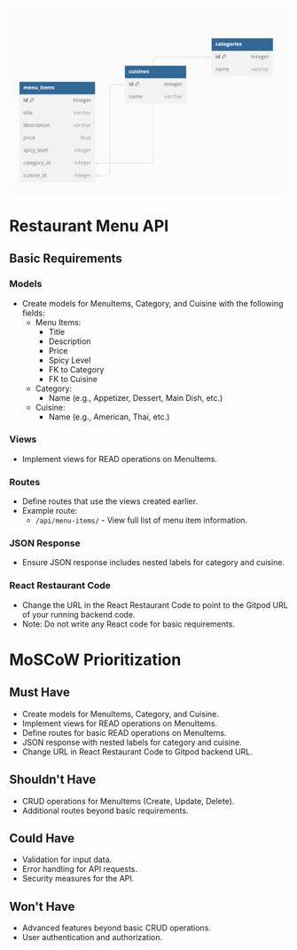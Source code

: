 ![Database Table Representation](Screenshot%202023-11-10%20061902.png)

# Restaurant Menu API

## Basic Requirements

### Models
- Create models for MenuItems, Category, and Cuisine with the following fields:
  - Menu Items:
    - Title
    - Description
    - Price
    - Spicy Level
    - FK to Category
    - FK to Cuisine
  - Category:
    - Name (e.g., Appetizer, Dessert, Main Dish, etc.)
  - Cuisine:
    - Name (e.g., American, Thai, etc.)

### Views
- Implement views for READ operations on MenuItems.

### Routes
- Define routes that use the views created earlier.
- Example route:
  - `/api/menu-items/` - View full list of menu item information.

### JSON Response
- Ensure JSON response includes nested labels for category and cuisine.

### React Restaurant Code
- Change the URL in the React Restaurant Code to point to the Gitpod URL of your running backend code.
- Note: Do not write any React code for basic requirements.

# MoSCoW Prioritization

## Must Have
- Create models for MenuItems, Category, and Cuisine.
- Implement views for READ operations on MenuItems.
- Define routes for basic READ operations on MenuItems.
- JSON response with nested labels for category and cuisine.
- Change URL in React Restaurant Code to Gitpod backend URL.

## Shouldn't Have
- CRUD operations for MenuItems (Create, Update, Delete).
- Additional routes beyond basic requirements.

## Could Have
- Validation for input data.
- Error handling for API requests.
- Security measures for the API.

## Won't Have
- Advanced features beyond basic CRUD operations.
- User authentication and authorization.



